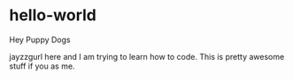 # hello-world

Hey Puppy Dogs

jayzzgurl here and I am trying to learn how to code.
This is pretty awesome stuff if you as me.
